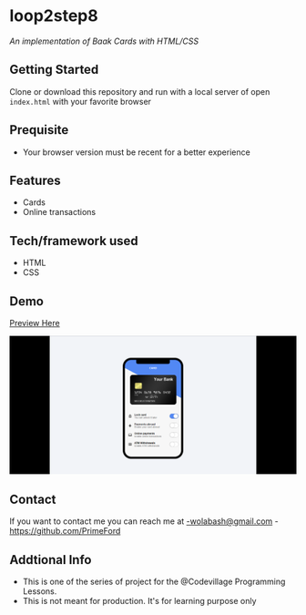 # loop2step8
*An implementation of Baak Cards with HTML/CSS*

## Getting Started
Clone or download this repository and run with a local server of open `index.html` with your favorite browser

## Prequisite
- Your browser version must be recent for a better experience

## Features
- Cards
- Online transactions

## Tech/framework used
- HTML
- CSS

## Demo
[Preview Here](https://rawcdn.githack.com/PrimeFord/loop2step8/6a3892d7faf9cb48e1d5dd717929a263b0cce0c9/index.html)

![screenshot](./media/snip.png)
## Contact
If you want to contact me you can reach me at
-wolabash@gmail.com
-https://github.com/PrimeFord

## Addtional Info
- This is one of the series of project for the @Codevillage Programming Lessons.
- This is not meant for production. It's for learning purpose only